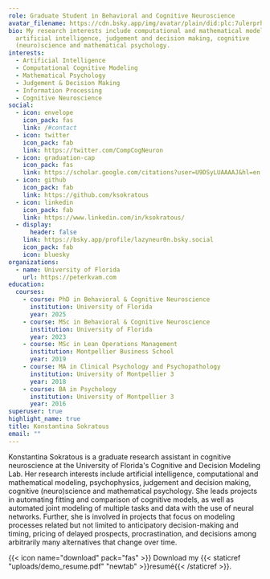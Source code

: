 ```yaml
---
role: Graduate Student in Behavioral and Cognitive Neuroscience
avatar_filename: https://cdn.bsky.app/img/avatar/plain/did:plc:7ulerprhvzskg6bjmliikfuy/bafkreicgtslyutkkuriezhuibhigyvslfqwpp3krpbrfamzhenzjpgizgu@jpeg
bio: My research interests include computational and mathematical modeling,
  artificial intelligence, judgement and decision making, cognitive
  (neuro)science and mathematical psychology.
interests:
  - Artificial Intelligence
  - Computational Cognitive Modeling
  - Mathematical Psychology
  - Judgement & Decision Making
  - Information Processing
  - Cognitive Neuroscience
social:
  - icon: envelope
    icon_pack: fas
    link: /#contact
  - icon: twitter
    icon_pack: fab
    link: https://twitter.com/CompCogNeuron
  - icon: graduation-cap
    icon_pack: fas
    link: https://scholar.google.com/citations?user=U9DSyLUAAAAJ&hl=en
  - icon: github
    icon_pack: fab
    link: https://github.com/ksokratous
  - icon: linkedin
    icon_pack: fab
    link: https://www.linkedin.com/in/ksokratous/
  - display:
      header: false
    link: https://bsky.app/profile/lazyneur0n.bsky.social
    icon_pack: fab
    icon: bluesky
organizations:
  - name: University of Florida
    url: https://peterkvam.com
education:
  courses:
    - course: PhD in Behavioral & Cognitive Neuroscience
      institution: University of Florida
      year: 2025
    - course: MSc in Behavioral & Cognitive Neuroscience
      institution: University of Florida
      year: 2023
    - course: MSc in Lean Operations Management
      institution: Montpellier Business School
      year: 2019
    - course: MA in Clinical Psychology and Psychopathology
      institution: University of Montpellier 3
      year: 2018
    - course: BA in Psychology
      institution: University of Montpellier 3
      year: 2016
superuser: true
highlight_name: true
title: Konstantina Sokratous
email: ""
---
```

Konstantina Sokratous is a graduate research assistant in cognitive neuroscience at the University of Florida's Cognitive and Decision Modeling Lab. Her research interests include artificial intelligence, computational and mathematical modeling, psychophysics, judgement and decision making, cognitive (neuro)science and mathematical psychology. She leads projects in automating fitting and comparison of cognitive models, as well as automated joint modeling of multiple tasks and data with the use of neural networks. Further, she is involved in projects that focus on modeling processes related but not limited to anticipatory decision-making and timing, pricing of delayed prospects, procrastination, and decisions among arbitrarily many alternatives that change over time.

{{< icon name="download" pack="fas" >}} Download my {{< staticref "uploads/demo_resume.pdf" "newtab" >}}resumé{{< /staticref >}}.